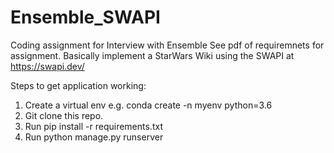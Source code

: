 # Ensemble_SWAPI

Coding assignment for Interview with Ensemble
See pdf of requiremnets for assignment.
Basically implement a StarWars Wiki using the SWAPI at https://swapi.dev/

Steps to get application working:

1. Create a virtual env e.g. conda create -n myenv python=3.6
2. Git clone this repo.
3. Run pip install -r requirements.txt 
4. Run python manage.py runserver